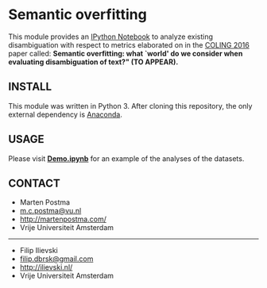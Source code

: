 # Semantic overfitting

This module provides an [IPython Notebook](http://ipython.org/notebook.html)
to analyze existing disambiguation with respect to metrics elaborated on
in the [COLING 2016](http://coling2016.anlp.jp/) paper called: **Semantic overfitting: what `world' do we consider when evaluating disambiguation of text?" (TO APPEAR).**


## INSTALL
This module was written in Python 3. After cloning this repository, the only
external dependency is [Anaconda](https://www.continuum.io/downloads).

## USAGE
Please visit [**Demo.ipynb**](https://github.com/cltl/SemanticOverfitting/blob/master/scripts/Demo.ipynb)
for an example of the analyses of the datasets.

## CONTACT
* Marten Postma
* m.c.postma@vu.nl
* http://martenpostma.com/
* Vrije Universiteit Amsterdam

***

* Filip Ilievski
* filip.dbrsk@gmail.com
* http://ilievski.nl/
* Vrije Universiteit Amsterdam
